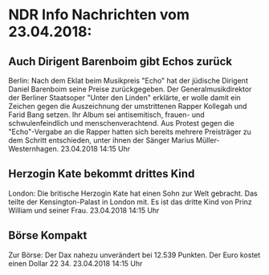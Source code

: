 # NDR Info Nachrichten vom 23.04.2018:


## Auch Dirigent Barenboim gibt Echos zurück
Berlin: Nach dem Eklat beim Musikpreis "Echo" hat der jüdische Dirigent Daniel Barenboim seine Preise zurückgegeben. Der Generalmusikdirektor der Berliner Staatsoper "Unter den Linden" erklärte, er wolle damit ein Zeichen gegen die Auszeichnung der umstrittenen Rapper Kollegah und Farid Bang setzen. Ihr Album sei antisemitisch, frauen- und schwulenfeindlich und menschenverachtend. Aus Protest gegen die "Echo"-Vergabe an die Rapper hatten sich bereits mehrere Preisträger zu dem Schritt entschieden, unter ihnen der Sänger Marius Müller-Westernhagen. 23.04.2018 14:15 Uhr 

## Herzogin Kate bekommt drittes Kind
London: Die britische Herzogin Kate hat einen Sohn zur Welt gebracht. Das teilte der Kensington-Palast in London mit. Es ist das dritte Kind von Prinz William und seiner Frau. 23.04.2018 14:15 Uhr 

## Börse Kompakt
Zur Börse: Der Dax nahezu unverändert bei 12.539 Punkten. Der Euro kostet einen Dollar 22 34. 23.04.2018 14:15 Uhr 
